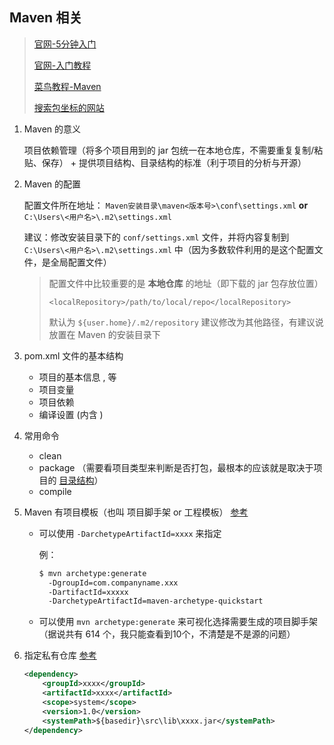 ## Maven 相关
> [官网-5分钟入门](http://maven.apache.org/guides/getting-started/maven-in-five-minutes.html)
>
> [官网-入门教程](http://maven.apache.org/guides/getting-started/index.html)
>
> [菜鸟教程-Maven]( https://www.runoob.com/maven/maven-tutorial.html) 
>
> [搜索包坐标的网站](https://mvnrepository.com/)
1. Maven 的意义

    项目依赖管理（将多个项目用到的 jar 包统一在本地仓库，不需要重复复制/粘贴、保存） + 提供项目结构、目录结构的标准（利于项目的分析与开源）
2. Maven 的配置

    配置文件所在地址： `Maven安装目录\maven<版本号>\conf\settings.xml` **or** `C:\Users\<用户名>\.m2\settings.xml`
    
    建议：修改安装目录下的 `conf/settings.xml` 文件，并将内容复制到 `C:\Users\<用户名>\.m2\settings.xml` 中（因为多数软件利用的是这个配置文件，是全局配置文件）
    > 配置文件中比较重要的是 **本地仓库** 的地址（即下载的 jar 包存放位置）
    >
    > `<localRepository>/path/to/local/repo</localRepository>`
    > 
    > 默认为 `${user.home}/.m2/repository` 建议修改为其他路径，有建议说放置在 Maven 的安装目录下
3. pom.xml 文件的基本结构
    - 项目的基本信息 <groupId>, <artifactId> 等
    - 项目变量 <properties>
    - 项目依赖 <dependencies>
    - 编译设置 <build> (内含 <plugins>)
4. 常用命令
    - clean
    - package （需要看项目类型来判断是否打包，最根本的应该就是取决于项目的 [目录结构](http://maven.apache.org/guides/introduction/introduction-to-the-standard-directory-layout.html)）
    - compile
4. Maven 有项目模板（也叫 项目脚手架 or 工程模板） [参考](https://www.w3cschool.cn/maven/tz8e1htp.html)
    
    - 可以使用 `-DarchetypeArtifactId=xxxx` 来指定

        例：
        ``` xml
        $ mvn archetype:generate
          -DgroupId=com.companyname.xxx
          -DartifactId=xxxxx
          -DarchetypeArtifactId=maven-archetype-quickstart
        ```

    - 可以使用 `mvn archetype:generate` 来可视化选择需要生成的项目脚手架（据说共有 614 个，我只能查看到10个，不清楚是不是源的问题）
5. 指定私有仓库 [参考](https://www.w3cschool.cn/maven/a4m51htj.html)
    ``` xml
    <dependency>
        <groupId>xxxx</groupId>
        <artifactId>xxxx</artifactId>
        <scope>system</scope>
        <version>1.0</version>
        <systemPath>${basedir}\src\lib\xxxx.jar</systemPath>
    </dependency>
    ```